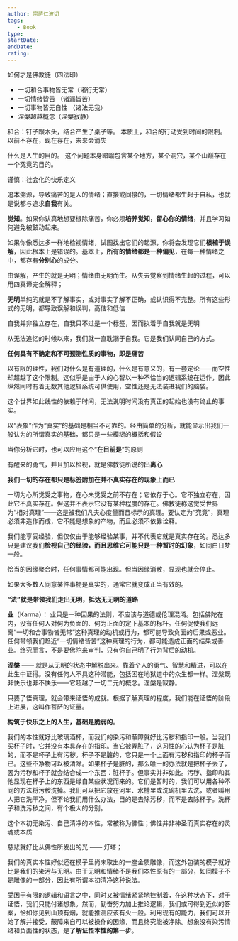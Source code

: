 ```yaml
---
author: 宗萨仁波切
tags: 
   - Book 
type:
startDate: 
endDate:
rating: 
---
```


如何才是佛教徒（四法印）
- 一切和合事物皆无常（诸行无常）
- 一切情绪皆苦 （诸漏皆苦）
- 一切事物皆无自性 （诸法无我）
- 涅槃超越概念（涅槃寂静）


和合：钉子跟木头，结合产生了桌子等。
本质上，和合的行动受到时间的限制。以前不存在，现在存在，未来会消失


什么是人生的目的。
这个问题本身暗喻包含某个地方，某个洞穴，某个山巅存在一个究竟的目的。


谨慎：社会化的快乐定义


追本溯源，导致痛苦的是人的情绪；直接或间接的，一切情绪都生起于自私，也就是说都与追求**自我**有关。

**觉知**。如果你认真地想要根除痛苦，你必须**培养觉知，留心你的情绪**，并且学习如何避免被鼓动起来。

如果你像悉达多一样地检视情绪，试图找出它们的起源，你将会发现它们**根植于误解**，因此根本上是错误的。基本上，**所有的情绪都是一种偏见**，在每一种情绪之中，都存有**分别心**的成分。


由误解，产生的就是无明；情绪由无明而生。从失去觉察到情绪生起的过程，可以用四真谛完全解释；

**无明**单纯的就是不了解事实，或对事实了解不正确，或认识得不完整。所有这些形式的无明，都导致误解和误判，高估和低估


自我并非独立存在，自我只不过是一个标签，因而执着于自我就是无明

从无法追忆的时候以来，我们就一直耽溺于自我。它是我们认同自己的方式。

**任何具有不确定和不可预测性质的事物，即是痛苦**


以有限的理性，我们对什么是有道理的，什么是有意义的，有一套定论——而空性却超越了这个限制。这似乎是由于人的心智以一种不恰当的逻辑系统在运作，因此纵然同时有着无数其他逻辑系统可供使用，空性还是无法装进我们的脑袋。


这个世界如此线性的依赖于时间，无法说明时间没有真正的起始也没有终止的事实。

以“表象”作为“真实”的基础是相当不可靠的。经由简单的分析，就能显示出我们一般认为的所谓真实的基础，都只是一些模糊的概括和假设

当你分析它时，也可以应用这个“**在目前是**”的原则

有醒来的勇气，并且加以检视，就是佛教徒所说的**出离心**

**我们一切的存在都只是标签附加在并不真实存在的现象上而已**


一切为心所觉受之事物，在心未觉受之前不存在；它依存于心。它不独立存在，因此它不真实存在。但这并不表示它没有某种程度的存在。佛教徒称这觉受世界为“相对真理”——这是被我们凡夫心度量而且标示的真理。要认定为“究竟”，真理必须非造作而成，它不能是想象的产物，而且必须不依靠诠释。


我们能享受经验，但仅仅由于能够经验某事，并不代表它就是真实存在的。悉达多只是建议我们**检视自己的经验，而且思维它可能只是一种暂时的幻象**，如同白日梦一般。

恰当的因缘聚合时，任何事情都可能出现。但当因缘消散，显现也就会停止。

如果大多数人同意某件事物是真实的，通常它就变成正当有效的。


**“法”就是带领我们走出无明，抵达无无明的道路**


**业**（Karma）：
业只是一种因果的法则，不应该与道德或伦理混淆。包括佛陀在内，没有任何人对何为负面的、何为正面的定下基本的标杆。任何促使我们远离“一切和合事物皆无常”这种真理的动机或行为，都可能导致负面的后果或恶业。任何带领我们趋近“一切情绪皆苦”这种真理的行为，都可能造成正面的结果或善业。终究而言，不是要佛陀来审判，只有你自己明了行为背后的动机。



**涅槃** —— 就是从无明的状态中解脱出来。靠着个人的勇气、智慧和精进，可以在此生中证得。没有任何人不具这种潜能，包括困在地狱道中的众生都一样。涅槃既非快乐也非不快乐——它超越了一切二元的概念。涅槃是寂静。


只要了悟真理，就会带来证悟的成就。根据了解真理的程度，我们能在证悟的阶段上进展，这叫作菩萨的证量。


**构筑于快乐之上的人生，基础是脆弱的**。


我们的本性就好比玻璃酒杯，而我们的染污和蔽障就好比污秽和指印一般。当我们买杯子时，它并没有本具存在的指印。当它被弄脏了，这习性的心认为杯子是脏的，而不是杯子上有污秽。杯子不是脏的，它只是一个上面有污秽和指印的杯子而已。这些不净物可以被清除。如果杯子是脏的，那么唯一的办法就是把杯子丢了，因为污秽和杯子就会结合成一个东西：脏杯子。但事实并非如此。污秽、指印和其他显现在杯子上的东西是缘自某些状况而来的。它们是暂时的，我们可以用各种不同的方法将污秽洗掉。我们可以把它放在河里、水槽里或洗碗机里去洗，或者叫用人把它洗干净。但不论我们用什么办法，目的是去除污秽，而不是去除杯子。洗杯子和洗污秽之间，有个极大的分别。

这个本初无染污、自己清净的本性，常被称为佛性；佛性并非神圣而真实存在的灵魂或本质


慈悲就好比从佛性所发出的光 —— 灯塔；

我们的真实本性好似还在模子里尚未取出的一座金质雕像，而这外包装的模子就好比是我们的染污与无明。由于无明和情绪不是我们本性原有的一部分，如同模子不是雕像的一部分，因此有所谓本初清净这种说法。


受困于有限的逻辑和语言之中，同时又被情绪紧紧地控制着，在这种状态下，对于证悟，我们只能付诸想象。然而，勤奋努力加上推论逻辑，我们或可得到近似的答案，恰如你见到山顶有烟，就能推测应该有火一般。利用现有的能力，我们可以开始了解并接受，蔽障来自可以被操作的因缘，而且终究能被净除。想象没有染污情绪和负面性的状态，是**了解证悟本性的第一步**。





























